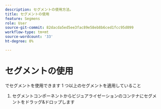 ```yaml
---
description: セグメントの使用方法。
title: セグメントの使用
feature: Segmens
role: User
source-git-commit: 82dacda5ed5ee3fac89e58eb8b6ced1fcc95d099
workflow-type: tm+mt
source-wordcount: '33'
ht-degree: 0%

---
```


# セグメントの使用

でセグメントを使用できます
1 つ以上のセグメントを適用していること

1. セグメントコンポーネントからビジュアライゼーションのコンテナにセグメントをドラッグ&amp;ドロップします